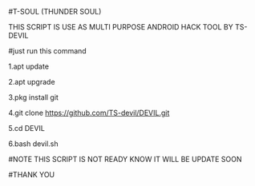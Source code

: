 #T-SOUL (THUNDER SOUL)

THIS SCRIPT IS USE AS MULTI PURPOSE ANDROID HACK TOOL BY TS-DEVIL

#just run this command
 
 1.apt update
 
 2.apt upgrade
 
 3.pkg install git
 
 4.git clone https://github.com/TS-devil/DEVIL.git
 
 5.cd DEVIL
 
 6.bash devil.sh
 
 
 #NOTE THIS SCRIPT IS NOT READY KNOW IT WILL BE UPDATE SOON
 
 #THANK YOU

